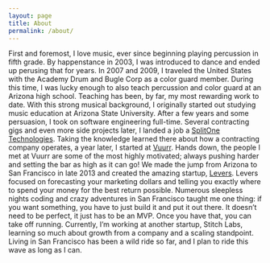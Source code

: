 ```yaml
---
layout: page
title: About
permalink: /about/
---
```


First and foremost, I love music, ever since beginning playing percussion in fifth grade.  By happenstance in 2003, I was introduced to dance and ended up perusing that for years.  In 2007 and 2009, I  traveled the United States with the Academy Drum and Bugle Corp as a color guard member.  During this time, I was lucky enough to also teach percussion and color guard at an Arizona high school.  Teaching has been, by far, my most rewarding work to date.  With this strong musical background, I originally started out studying music education at Arizona State University.  After a few years and some persuasion, I took on software engineering full-time.  Several contracting gigs and even more side projects later, I landed a job a [SplitOne Technologies](http://www.splitone.com/?utm_source=kernelcurry.com&utm_medium=referral&utm_campaign=bio).  Taking the knowledge learned there about how a contracting company operates, a year later, I started at [Vuurr](http://vuurr.com/?utm_source=kernelcurry.com&utm_medium=referral&utm_campaign=bio).  Hands down, the people I met at Vuurr are some of the most highly motivated; always pushing harder and setting the bar as high as it can go!  We made the jump from Arizona to San Francisco in late 2013 and created the amazing startup, [Levers](http://leve.rs/?utm_source=kernelcurry.com&utm_medium=referral&utm_campaign=bio).  Levers focused on forecasting your marketing dollars and telling you exactly where to spend your money for the best return possible.  Numerous sleepless nights coding and crazy adventures in San Francisco taught me one thing: if you want something, you have to just build it and put it out there.  It doesn’t need to be perfect, it just has to be an MVP.  Once you have that, you can take off running.  Currently, I’m working at another startup, Stitch Labs, learning so much about growth from a company and a scaling standpoint.   Living in San Francisco has been a wild ride so far, and I plan to ride this wave as long as I can. 